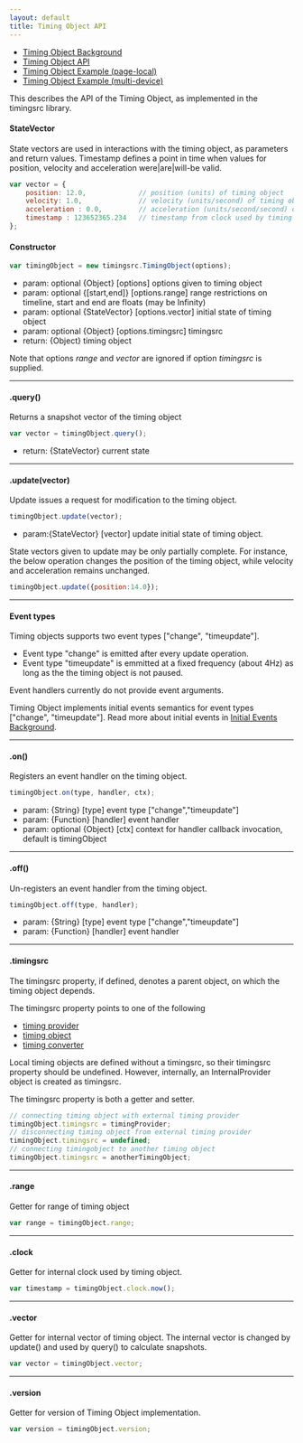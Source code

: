 ```yaml
---
layout: default
title: Timing Object API
---
```


- [Timing Object Background](background_timingobject.html)
- [Timing Object API](api_timingobject.html)
- [Timing Object Example (page-local)](exp_timingobject.html)
- [Timing Object Example (multi-device)](online_timingobject.html)

This describes the API of the Timing Object, as implemented in the timingsrc library.

#### StateVector

State vectors are used in interactions with the timing object, as parameters and return values. 
Timestamp defines a point in time when values for position, velocity and acceleration were|are|will-be valid. 

```javascript
var vector = {
	position: 12.0,             // position (units) of timing object
	velocity: 1.0,              // velocity (units/second) of timing object
	acceleration : 0.0, 		// acceleration (units/second/second) of timing object
	timestamp : 123652365.234   // timestamp from clock used by timing object (seconds)
};
```


#### Constructor

```javascript
var timingObject = new timingsrc.TimingObject(options);
```
- param: optional {Object} [options] options given to timing object
- param: optional {[start,end]} [options.range] range restrictions on timeline, start and end are floats (may be Infinity)
- param: optional {StateVector} [options.vector] initial state of timing object
- param: optional {Object} [options.timingsrc] timingsrc
- return: {Object} timing object

Note that options *range* and *vector* are ignored if option *timingsrc* is supplied.

---

#### .query()
Returns a snapshot vector of the timing object

```javascript
var vector = timingObject.query();
```

- return: {StateVector} current state

---

#### .update(vector)
Update issues a request for modification to the timing object.


```javascript
timingObject.update(vector);
```
- param:{StateVector} [vector] update initial state of timing object. 

State vectors given to update may be only partially complete. For instance, the below operation changes
the position of the timing object, while velocity and acceleration remains unchanged.

```javascript
timingObject.update({position:14.0});
```

---

#### Event types
Timing objects supports two event types ["change", "timeupdate"].

- Event type "change" is emitted after every update operation. 
- Event type "timeupdate" is emmitted at a fixed frequency (about 4Hz) as long as the the timing object is not paused.

Event handlers currently do not provide event arguments.

Timing Object implements initial events semantics for event types ["change", "timeupdate"].
Read more about initial events in [Initial Events Background](background_eventing.html).


---

#### .on()
Registers an event handler on the timing object.

```javascript
timingObject.on(type, handler, ctx);
```

- param: {String} [type] event type ["change","timeupdate"]
- param: {Function} [handler] event handler
- param: optional {Object} [ctx] context for handler callback invocation, default is timingObject

---

#### .off()
Un-registers an event handler from the timing object.

```javascript
timingObject.off(type, handler);
```

- param: {String} [type] event type ["change","timeupdate"]
- param: {Function} [handler] event handler


---

#### .timingsrc
The timingsrc property, if defined, denotes a parent object, on which the timing object depends.

The timingsrc property points to one of the following

- [timing provider](api_timingprovider.html)
- [timing object](api_timingobject.html)
- [timing converter](api:timingconverter.html)

Local timing objects are defined without a timingsrc, so their
timingsrc property should be undefined. However, internally, an InternalProvider object
is created as timingsrc.

The timingsrc property is both a getter and setter. 

```javascript
// connecting timing object with external timing provider
timingObject.timingsrc = timingProvider;
// disconnecting timing object from external timing provider
timingObject.timingsrc = undefined;
// connecting timingobject to another timing object
timingObject.timingsrc = anotherTimingObject;
```

---

#### .range
Getter for range of timing object

```javascript
var range = timingObject.range;
```

---

#### .clock
Getter for internal clock used by timing object.

```javascript
var timestamp = timingObject.clock.now();
```
---

#### .vector
Getter for internal vector of timing object. The internal vector is changed by update() and used by query() to calculate snapshots. 

```javascript
var vector = timingObject.vector;
```

---

#### .version
Getter for version of Timing Object implementation.

```javascript
var version = timingObject.version;
```